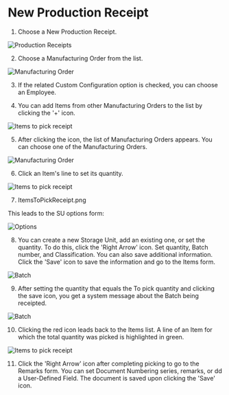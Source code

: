 # New Production Receipt

1. Choose a New Production Receipt.

  ![Production Receipts](./media/NewProdRec3.png)

2. Choose a Manufacturing Order from the list.

  ![Manufacturing Order](./media/ManufacturingOrders3.png)

3. If the related Custom Configuration option is checked, you can choose an Employee.

4. You can add Items from other Manufacturing Orders to the list by clicking the '+' icon.

  ![Items to pick receipt](./media/ITPR-Add3.png)

5. After clicking the icon, the list of Manufacturing Orders appears. You can choose one of the Manufacturing Orders.

  ![Manufacturing Order](./media/ManufacturingOrders3.png)

6. Click an Item's line to set its quantity.

  ![Items to pick receipt](./media/ItemsToPickReceipt3.png)

7. ItemsToPickReceipt.png

  This leads to the SU options form:

  ![Options](./media/SUOptions3.png)

8. You can create a new Storage Unit, add an existing one, or set the quantity. To do this, click the 'Right Arrow' icon. Set quantity, Batch number, and Classification. You can also save additional information. Click the 'Save' icon to save the information and go to the Items form.

  ![Batch](./media/Batch3.png)

9. After setting the quantity that equals the To pick quantity and clicking the save icon, you get a system message about the Batch being receipted.

  ![Batch](./media/BatchReceipted3.png)

10. Clicking the red icon leads back to the Items list. A line of an Item for which the total quantity was picked is highlighted in green.

  ![Items to pick receipt](./media/Picked-ItemsToPickReceipt3.png)

11. Click the 'Right Arrow' icon after completing picking to go to the Remarks form. You can set Document Numbering series, remarks, or dd a User-Defined Field. The document is saved upon clicking the 'Save' icon.
